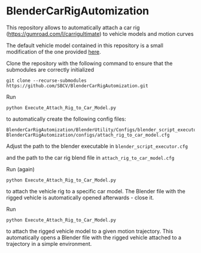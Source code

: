 # BlenderCarRigAutomization
This repository allows to automatically attach a car rig (https://gumroad.com/l/carrigultimate) to vehicle models and motion curves

The default vehicle model contained in this repository is a small modification of the one provided
[here](https://www.blendswap.com/blends/view/44360).

Clone the repository with the following command to ensure that the submodules are correctly initialized
```
git clone --recurse-submodules https://github.com/SBCV/BlenderCarRigAutomization.git
```

Run 
```
python Execute_Attach_Rig_to_Car_Model.py
```
to automatically create the following config files:
```
BlenderCarRigAutomization/BlenderUtility/Configs/blender_script_executor.cfg
BlenderCarRigAutomization/configs/attach_rig_to_car_model.cfg
```
Adjust the path to the blender executable in ```blender_script_executor.cfg```

and the path to the car rig blend file in ```attach_rig_to_car_model.cfg```

Run (again)
```
python Execute_Attach_Rig_to_Car_Model.py
```
to attach the vehicle rig to a specific car model. 
The Blender file with the rigged vehicle is automatically opened afterwards - close it. 

Run 
```
python Execute_Attach_Rig_to_Car_Model.py
```
to attach the rigged vehicle model to a given motion trajectory.
This automatically opens a Blender file with the rigged vehicle attached to a trajectory in a simple environment. 
